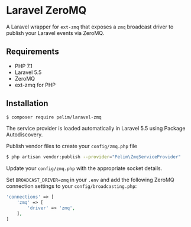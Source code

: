 # Laravel ZeroMQ

A Laravel wrapper for `ext-zmq` that exposes a `zmq` broadcast driver to publish your Laravel events via ZeroMQ.

## Requirements

- PHP 7.1
- Laravel 5.5
- ZeroMQ
- ext-zmq for PHP

## Installation

```bash
$ composer require pelim/laravel-zmq
```

The service provider is loaded automatically in Laravel 5.5 using Package Autodiscovery.

Publish vendor files to create your `config/zmq.php` file

```bash
$ php artisan vendor:publish --provider="Pelim\ZmqServiceProvider"
```

Update your `config/zmq.php` with the appropriate socket details.

Set `BROADCAST_DRIVER=zmq` in your `.env` and add the following ZeroMQ connection settings to your `config/broadcasting.php`:

```php
'connections' => [
    'zmq' => [
        'driver' => 'zmq',
    ],
]
```

